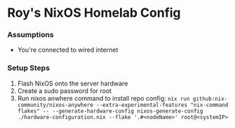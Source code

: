 # Roy's NixOS Homelab Config

### Assumptions
<ul>
<li>You're connected to wired internet</li>
</ul>

### Setup Steps
1. Flash NixOS onto the server hardware
2. Create a sudo password for root
3. Run nixos anwhere command to install repo config: ```nix run github:nix-community/nixos-anywhere --extra-experimental-features "nix-command flakes" -- --generate-hardware-config nixos-generate-config ./hardware-configuration.nix --flake '.#<nodeName>' root@<systemIP>```
